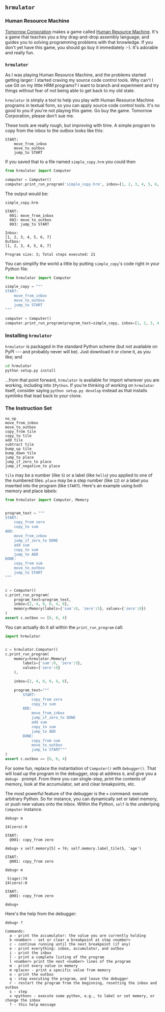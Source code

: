 ## `hrmulator`

### Human Resource Machine

[Tomorrow Corporation](https://tomorrowcorporation.com/) makes a game called [Human Resource Machine](https://tomorrowcorporation.com/humanresourcemachine).  It's a game that teaches you a tiny drag-and-drop assembly language; and guides you to solving programming problems with that knowledge.  If you don't yet have this game, you should go buy it immediately :-).  It's adorable and really fun.

### `hrmulator`

As I was playing Human Resource Machine, and the problems started getting larger: I started craving my source code control tools.  Why can't I use Git on my little HRM programs?  I want to branch and experiment and try things without fear of not being able to get back to my old state.

`hrmulator` is simply a tool to help you play with Human Resource Machine programs in textual form, so you can apply source code control tools.  It's no good to you if you're not playing this game.  Go buy the game.  Tomorrow Corporation, please don't sue me.

These tools are really rough, but improving with time.  A simple program to copy from the inbox to the outbox looks like this:

```plain
START:
    move_from_inbox
    move_to_outbox
    jump_to START
```

If you saved that to a file named `simple_copy.hrm` you could then

```Python
from hrmulator import Computer

computer = Computer()
computer.print_run_program('simple_copy.hrm', inbox=[1, 2, 3, 4, 5, 6, 7])
```

The output would be:

```console
simple_copy.hrm

START:
  001: move_from_inbox
  002: move_to_outbox
  003: jump_to START

Inbox:
[1, 2, 3, 4, 5, 6, 7]
Outbox:
[1, 2, 3, 4, 5, 6, 7]

Program size: 3; Total steps executed: 21
```

You can simplify the world a little by putting `simple_copy`'s code right in your Python file:

```Python
from hrmulator import Computer

simple_copy = """
START:
    move_from_inbox
    move_to_outbox
    jump_to START
"""

computer = Computer()
computer.print_run_program(program_text=simple_copy, inbox=[1, 2, 3, 4, 5, 6, 7])
```

### Installing `hrmulator`

`hrmulator` is packaged in the standard Python scheme (but not available on PyPI --- and probably never will be).  Just download it or clone it, as you like; and

```Bash
cd hrmulator
python setup.py install
```

...from that point forward, `hrmulator` is available for import wherever you are working, including into `IPython`.  If you're thinking of working on `hrmulator` itself, consider saying `python setup.py develop` instead as that installs symlinks that lead back to your clone.

### The Instruction Set

```plain
no_op
move_from_inbox
move_to_outbox
copy_from tile
copy_to tile
add tile
subtract tile
bump_up tile
bump_down tile
jump_to place
jump_if_zero_to place
jump_if_negative_to place
```

`tile` may be a number (like `5`) or a label (like `hello`) you applied to one of the numbered tiles.  `place` may be a step number (like `12`) or a label you inserted into the program (like `START`).  Here's an example using both memory and place labels:

```Python
from hrmulator import Computer, Memory


program_text = """
START:
    copy_from zero
    copy_to sum
ADD:
    move_from_inbox
    jump_if_zero_to DONE
    add sum
    copy_to sum
    jump_to ADD
DONE:
    copy_from sum
    move_to_outbox
    jump_to START
"""


c = Computer()
c.print_run_program(
    program_text=program_text,
    inbox=[2, 4, 0, 0, 4, 0],
    memory=Memory(labels={'sum':0, 'zero':5}, values={'zero':0})
)
assert c.outbox == [6, 0, 4]
```

You can actually do it all within the `print_run_program` call:

```Python
import hrmulator


c = hrmulator.Computer()
c.print_run_program(
    memory=hrmulator.Memory(
        labels={'sum':0, 'zero':5},
        values={'zero':0}
    ),

    inbox=[2, 4, 0, 0, 4, 0],

    program_text="""
        START:
            copy_from zero
            copy_to sum
        ADD:
            move_from_inbox
            jump_if_zero_to DONE
            add sum
            copy_to sum
            jump_to ADD
        DONE:
            copy_from sum
            move_to_outbox
            jump_to START"""
)
assert c.outbox == [6, 0, 4]
```

For some fun, replace the instantiation of `Computer()` with `Debugger()`.  That will load up the program in the debugger, stop at address `0`, and give you a `debug> ` prompt.  From there you can single-step, print the contents of memory, look at the accumulator, set and clear breakpoints, etc.

The most powerful feature of the debugger is the `x` command: execute arbitrary Python.  So for instance, you can dynamically set or label memory, or push new values onto the inbox.  Within the Python, `self` is the underlying `Computer` instance.

```plain
debug> m

24(zero):0

START:
  @001: copy_from zero

debug> x self.memory[5] = 74; self.memory.label_tile(5, 'age')

START:
  @001: copy_from zero

debug> m

 5(age):74
24(zero):0

START:
  @001: copy_from zero

debug>
```

Here's the help from the debugger:

```plain
debug> ?

Commands:
  a - print the accumulator: the value you are currently holding
  b <number> - set or clear a breakpoint at step <number>
  c - continue running until the next breakpoint (if any)
  e - print everything: inbox, accumulator, and outbox
  i - print the inbox
  l - print a complete listing of the program
  l <number> print the next <number> lines of the program
  m - print every value in memory
  m <place> - print a specific value from memory
  o - print the outbox
  q - stop executing the program, and leave the debugger
  r - restart the program from the beginning, resetting the inbox and outbox
  s - step
  x <python> - execute some python, e.g., to label or set memory, or change the inbox
  ? - this help message
```
